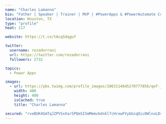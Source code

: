 ```yaml
---
name: "Charles Lamanna"
bio: "Father | Speaker | Trainer | MVP | #PowerApps & #PowerAutomate Community Super User | YouTuber Right-pointing triangle http://youtube.com/c/rezadorrani | Learn - Share - Clockwise rightwards and leftwards open circle arrows"
location: Houston, TX
type: "profile"
heat: 117

website: https://t.co/tAcqSdqguf

twitter:
  username: rezadorrani
  url: https://twitter.com/rezadorrani
  followers: 2732

topics:
  - Power Apps

images:
  - url: https://pbs.twimg.com/profile_images/1063114045270777856/qeT-jpWr_400x400.jpg
    width: 400
    height: 400
    isCached: true
    title: "Charles Lamanna"

secured: "rveBUK4GmTqJZPVSxXarSPQmSISmMmmvbdnkl7cHrewFVybGzqOic0WlnuLDsqK/mLVISiBw6Hh+43mnRqd/aqxB7DWJXkDFDzdui7e46ryotjbwuDi3Rmsgljlx0XQvPQcx6WT7HZXTMXO+DgEOuBXAnm8T3qgvXUlqI20Bu7UwLmt8RM8AaJUJfnd1S6A9gJ8IvmfJ/zFeMXfqj4eCMSf8yOmLawE/KGkjYiWzEe11YHMum2t3RvWU9uMdWHgkloQ+DO+VWkFQYyDO21DHyw6oM5uIenifAjD6py0tg5jfqbqfxZBAY2Lgw2rmARNDAJQzk9HbOyytBPlYGLUGjniuJIQDQWzTJ+FR4lfwTaqg9SuDCvcfC5kQ0n0BVi0vzTiDk+kenNfHwjko+re0MKo2fO58mb/APhf79joRb94=;fr972NIb1Wm9H7ztmTgJ0A=="
---
```


